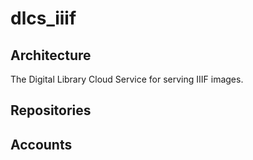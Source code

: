 # dlcs_iiif

## Architecture

The Digital Library Cloud Service for serving IIIF images.

## Repositories

## Accounts
